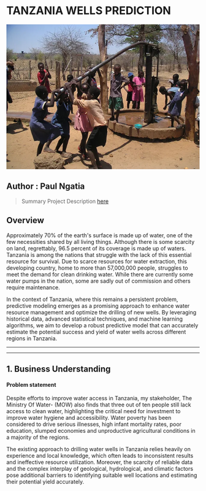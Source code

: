 # **TANZANIA WELLS PREDICTION** 

![Cover display](image.png)

Author : Paul Ngatia 
---

> Summary Project Description [here](https://github.com/learn-co-curriculum/dsc-phase-3-project-v2-3)

## Overview 
Approximately 70% of the earth's surface is made up of water, one of the few necessities shared by all living things. Although there is some scarcity on land, regrettably, 96.5 percent of its coverage is made up of waters. Tanzania is among the nations that struggle with the lack of this essential resource for survival. Due to scarce resources for water extraction, this developing country, home to more than 57,000,000 people, struggles to meet the demand for clean drinking water. While there are currently some water pumps in the nation, some are sadly out of commission and others require maintenance.

In the context of Tanzania, where this remains a persistent problem, predictive modeling emerges as a promising approach to enhance water resource management and optimize the drilling of new wells. By leveraging historical data, advanced statistical techniques, and machine learning algorithms, we aim to develop a robust predictive model that can accurately estimate the potential success and yield of water wells across different regions in Tanzania.

---
---

## 1. Business Understanding
#### Problem statement
Despite efforts to improve water access in Tanzania, my stakeholder, The Ministry Of Water- (MOW) also finds that three out of ten people still lack access to clean water, highlighting the critical need for investment to improve water hygiene and accessibility. Water poverty has been considered to drive serious illnesses, high infant mortality rates, poor education, slumped economies and unproductive agricultural conditions in a majority of the regions. 

The existing approach to drilling water wells in Tanzania relies heavily on experience and local knowledge, which often leads to inconsistent results and ineffective resource utilization. Moreover, the scarcity of reliable data and the complex interplay of geological, hydrological, and climatic factors pose additional barriers to identifying suitable well locations and estimating their potential yield accurately. 

